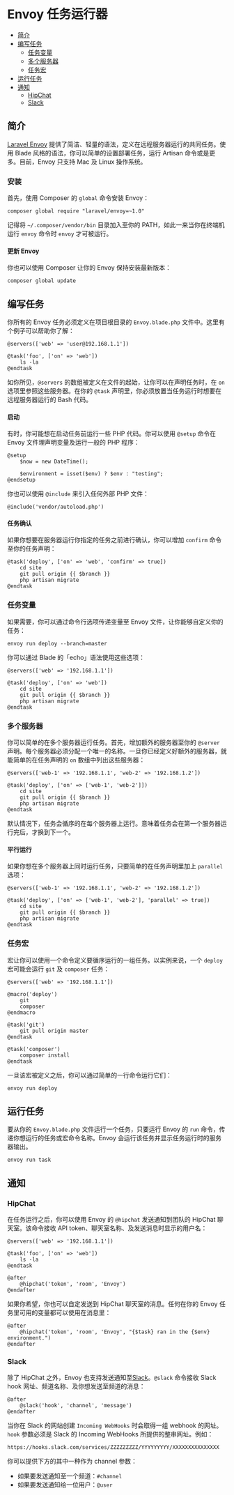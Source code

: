 # Envoy 任务运行器

- [简介](#introduction)
- [编写任务](#writing-tasks)
    - [任务变量](#task-variables)
    - [多个服务器](#envoy-multiple-servers)
    - [任务宏](#envoy-task-macros)
- [运行任务](#envoy-running-tasks)
- [通知](#envoy-notifications)
    - [HipChat](#hipchat)
    - [Slack](#slack)

<a name="introduction"></a>
## 简介

[Laravel Envoy](https://github.com/laravel/envoy) 提供了简洁、轻量的语法，定义在远程服务器运行的共同任务。使用 Blade 风格的语法，你可以简单的设置部署任务，运行 Artisan 命令或是更多。目前，Envoy 只支持 Mac 及 Linux 操作系统。

<a name="envoy-installation"></a>
### 安装

首先，使用 Composer 的 `global` 命令安装 Envoy：

    composer global require "laravel/envoy=~1.0"

记得将 `~/.composer/vendor/bin` 目录加入至你的 PATH，如此一来当你在终端机运行 `envoy` 命令时 `envoy` 才可被运行。

#### 更新 Envoy

你也可以使用 Composer 让你的 Envoy 保持安装最新版本：

    composer global update

<a name="writing-tasks"></a>
## 编写任务

你所有的 Envoy 任务必须定义在项目根目录的 `Envoy.blade.php` 文件中。这里有个例子可以帮助你了解：

    @servers(['web' => 'user@192.168.1.1'])

    @task('foo', ['on' => 'web'])
        ls -la
    @endtask

如你所见，`@servers` 的数组被定义在文件的起始，让你可以在声明任务时，在 `on` 选项里参照这些服务器。在你的 `@task` 声明里，你必须放置当任务运行时想要在远程服务器运行的 Bash 代码。

#### 启动

有时，你可能想在启动任务前运行一些 PHP 代码。你可以使用 ```@setup``` 命令在 Envoy 文件理声明变量及运行一般的 PHP 程序：

    @setup
        $now = new DateTime();

        $environment = isset($env) ? $env : "testing";
    @endsetup

你也可以使用 ```@include``` 来引入任何外部 PHP 文件：

    @include('vendor/autoload.php')

#### 任务确认

如果你想要在服务器运行你指定的任务之前进行确认，你可以增加 `confirm` 命令至你的任务声明：

    @task('deploy', ['on' => 'web', 'confirm' => true])
        cd site
        git pull origin {{ $branch }}
        php artisan migrate
    @endtask

<a name="task-variables"></a>
### 任务变量

如果需要，你可以通过命令行选项传递变量至 Envoy 文件，让你能够自定义你的任务：

    envoy run deploy --branch=master

你可以通过 Blade 的「echo」语法使用这些选项：

    @servers(['web' => '192.168.1.1'])

    @task('deploy', ['on' => 'web'])
        cd site
        git pull origin {{ $branch }}
        php artisan migrate
    @endtask

<a name="envoy-multiple-servers"></a>
### 多个服务器

你可以简单的在多个服务器运行任务。首先，增加额外的服务器至你的 `@server` 声明。每个服务器必须分配一个唯一的名称。一旦你已经定义好额外的服务器，就能简单的在任务声明的 `on` 数组中列出这些服务器：

    @servers(['web-1' => '192.168.1.1', 'web-2' => '192.168.1.2'])

    @task('deploy', ['on' => ['web-1', 'web-2']])
        cd site
        git pull origin {{ $branch }}
        php artisan migrate
    @endtask

默认情况下，任务会循序的在每个服务器上运行。意味着任务会在第一个服务器运行完后，才换到下一个。

#### 平行运行

如果你想在多个服务器上同时运行任务，只要简单的在任务声明里加上 `parallel` 选项：

    @servers(['web-1' => '192.168.1.1', 'web-2' => '192.168.1.2'])

    @task('deploy', ['on' => ['web-1', 'web-2'], 'parallel' => true])
        cd site
        git pull origin {{ $branch }}
        php artisan migrate
    @endtask

<a name="envoy-task-macros"></a>
### 任务宏

宏让你可以使用一个命令定义要循序运行的一组任务。以实例来说，一个 `deploy` 宏可能会运行 `git` 及 `composer` 任务：

    @servers(['web' => '192.168.1.1'])

    @macro('deploy')
        git
        composer
    @endmacro

    @task('git')
        git pull origin master
    @endtask

    @task('composer')
        composer install
    @endtask

一旦该宏被定义之后，你可以通过简单的一行命令运行它们：

    envoy run deploy

<a name="envoy-running-tasks"></a>
## 运行任务

要从你的 `Envoy.blade.php` 文件运行一个任务，只要运行 Envoy 的 `run` 命令，传递你想运行的任务或宏命令名称。Envoy 会运行该任务并显示任务运行时的服务器输出。

    envoy run task

<a name="envoy-notifications"></a>
<a name="envoy-hipchat-notifications"></a>
## 通知

<a name="hipchat"></a>
### HipChat

在任务运行之后，你可以使用 Envoy 的 `@hipchat` 发送通知到团队的 HipChat 聊天室。该命令接收 API token、聊天室名称、及发送消息时显示的用户名：

    @servers(['web' => '192.168.1.1'])

    @task('foo', ['on' => 'web'])
        ls -la
    @endtask

    @after
        @hipchat('token', 'room', 'Envoy')
    @endafter

如果你希望，你也可以自定发送到 HipChat 聊天室的消息。任何在你的 Envoy 任务里可用的变量都可以使用在消息里：

    @after
        @hipchat('token', 'room', 'Envoy', "{$task} ran in the {$env} environment.")
    @endafter

<a name="slack"></a>
### Slack

除了 HipChat 之外，Envoy 也支持发送通知至[Slack](https://slack.com)。`@slack` 命令接收 Slack hook 网址、频道名称、及你想发送至频道的消息：

    @after
        @slack('hook', 'channel', 'message')
    @endafter

当你在 Slack 的网站创建 `Incoming WebHooks` 时会取得一组 webhook 的网址。`hook` 参数必须是 Slack 的 Incoming WebHooks 所提供的整串网址。例如：

    https://hooks.slack.com/services/ZZZZZZZZZ/YYYYYYYYY/XXXXXXXXXXXXXXX

你可以提供下方的其中一种作为 channel 参数：

- 如果要发送通知至一个频道：`#channel`
- 如果要发送通知给一位用户：`@user`

